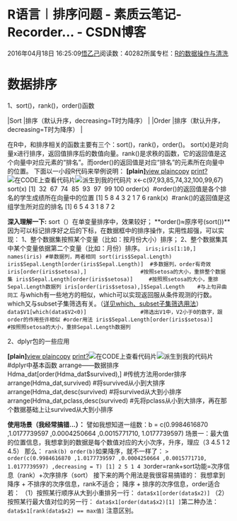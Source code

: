 
# R语言︱排序问题 - 素质云笔记-Recorder... - CSDN博客

2016年04月18日 16:25:09[悟乙己](https://me.csdn.net/sinat_26917383)阅读数：40282所属专栏：[R的数据操作与清洗](https://blog.csdn.net/column/details/13587.html)






# 数据排序
1、sort()，rank()，order()函数

|Sort
|排序（默认升序，decreasing=T时为降序）
|
|Order
|排序（默认升序，decreasing=T时为降序）
|

在R中，和排序相关的函数主要有三个：sort()，rank()，order()。
sort(x)是对向量x进行排序，返回值排序后的数值向量。rank()是求秩的函数，它的返回值是这个向量中对应元素的“排名”。而order()的返回值是对应“排名”的元素所在向量中的位置。
下面以一小段R代码来举例说明：
**[plain]**[view plain](http://blog.csdn.net/sinat_26917383/article/details/50688431#)[copy](http://blog.csdn.net/sinat_26917383/article/details/50688431#)
[print](http://blog.csdn.net/sinat_26917383/article/details/50688431#)[?](http://blog.csdn.net/sinat_26917383/article/details/50688431#)![在CODE上查看代码片](https://code.csdn.net/assets/CODE_ico.png)![派生到我的代码片](https://code.csdn.net/assets/ico_fork.svg)
x<-c(97,93,85,74,32,100,99,67)
sort(x)
[1]  32  67  74  85  93  97  99 100
order(x)  \#order()的返回值是各个排名的学生成绩所在向量中的位置
[1] 5 8 4 3 2 1 7 6
rank(x)  \#rank()的返回值是这组学生所对应的排名
[1] 6 5 4 3 1 8 7 2

**深入理解一下:**
sort（）在单变量排序中，效果较好；
**order()≈原序号(sort())**因为可以标记排序好之后的下标，在数据框中的排序操作，实用性超强，可以实现：
1、整个数据集按照某个变量（比如：按月份大小）排序；
2、整个数据集其中某个变量依据第二个变量（比如：月份）排序。
`iris;iris[1:10,]
names(iris)
#单数据列，两者相同
sort(iris$Sepal.Length)
iris$Sepal.Length[order(iris$Sepal.Length)] 
#多数据列，order有奇效
iris[order(iris$setosa),]                 #按照setosa的大小，重排整个数据集
iris$Sepal.Length[order(iris$setosa)]     #按照照setosa的大小，重排Sepal.Length数据列
iris[order(iris$setosa),]$Sepal.Length    #与上句异曲同工`
与which有一些地方的相似，which可以实现返回服从条件观测的行数。which又与subset子集筛选有关。（[详见which、subset子集筛选用法](http://blog.csdn.net/sinat_26917383/article/details/50688431)）
`data$V1[which(data$V2<0)]                 #筛选出V1中，V2小于0的数字，跟order的作用些许相似
#order用法
iris$Sepal.Length[order(iris$setosa)]     #按照照setosa的大小，重排Sepal.Length数据列`

2、dplyr包的一些应用

**[plain]**[view plain](http://blog.csdn.net/sinat_26917383/article/details/50688431#)[copy](http://blog.csdn.net/sinat_26917383/article/details/50688431#)
[print](http://blog.csdn.net/sinat_26917383/article/details/50688431#)[?](http://blog.csdn.net/sinat_26917383/article/details/50688431#)![在CODE上查看代码片](https://code.csdn.net/assets/CODE_ico.png)![派生到我的代码片](https://code.csdn.net/assets/ico_fork.svg)
\#dplyr中基本函数 arrange——数据排序
Hdma_dat[order(Hdma_dat$survived),] \#传统方法用order排序
arrange(Hdma_dat,survived) \#将survived从小到大排序
arrange(Hdma_dat,desc(survived) \#将survived从大到小排序
arrange(Hdma_dat,pclass,desc(survived) \#先将pclass从小到大排序，再在那个数据基础上让survived从大到小排序


**使用场景（我经常搞错...）：**
譬如我想知道一组数：b = c(0.9984616870 ,1.0177739597 ,0.0004250664 ,0.0015771710, 1.0177739597)
场景一：最大值的位置信息，我想拿到的数据是每个数值对应的大小次序，升序，理应（3 4.5 1 2 4.5）
那么：
`rank(b)
order(b)`如果降序，就不一样了：
`> order(c(0.9984616870 ,1.0177739597 ,0.0004250664 ,0.0015771710, 1.0177739597) ,decreasing = T)
[1] 2 5 1 4 3`order=rank+sort功能=次序信息（rank）+次序排序（sort）
接下来的两个用法是我很容易搞错的：
我想拿到 降序 + 不排序的次序信息，rank不适合；
降序 + 排序的次序信息，order适合
若：
（1）按照某行顺序从大到小重排另一行：
`data$x1[order(data$x2)]`
（2）按照某行最大值对位的另一行：
`data$x1[order(data$x2)[1] ]`第二种办法：
`data$x1[rank(data$x2) == max值]`
注意区别。

